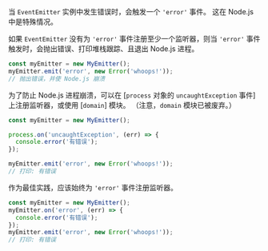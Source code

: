 
当 `EventEmitter` 实例中发生错误时，会触发一个 `'error'` 事件。
这在 Node.js 中是特殊情况。

如果 `EventEmitter` 没有为 `'error'` 事件注册至少一个监听器，则当 `'error'` 事件触发时，会抛出错误、打印堆栈跟踪、且退出 Node.js 进程。

```js
const myEmitter = new MyEmitter();
myEmitter.emit('error', new Error('whoops!'));
// 抛出错误，并使 Node.js 崩溃
```

为了防止 Node.js 进程崩溃，可以在 [`process` 对象的 `uncaughtException` 事件]上注册监听器，或使用 [`domain`] 模块。
（注意，`domain` 模块已被废弃。）

```js
const myEmitter = new MyEmitter();

process.on('uncaughtException', (err) => {
  console.error('有错误');
});

myEmitter.emit('error', new Error('whoops!'));
// 打印: 有错误
```

作为最佳实践，应该始终为 `'error'` 事件注册监听器。

```js
const myEmitter = new MyEmitter();
myEmitter.on('error', (err) => {
  console.error('有错误');
});
myEmitter.emit('error', new Error('whoops!'));
// 打印: 有错误
```

